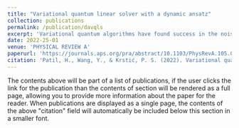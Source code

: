 ```yaml
---
title: "Variational quantum linear solver with a dynamic ansatz"
collection: publications
permalink: /publication/davqls
excerpt: 'Variational quantum algorithms have found success in the noisy intermediate-scale quantum era owing to their hybrid quantum-classical approach which mitigate the problems of noise in quantum computers. In our paper, we introduce the dynamic ansatz in the variational quantum linear solver for a system of linear algebraic equations. In this improved algorithm, the number of layers in the hardware efficient ansatz circuit is evolved, starting from a small and gradually increasing until convergence of the solution is reached. We demonstrate the algorithm advantage in comparison to the standard static ansatz by utilizing fewer quantum resources and with a smaller quantum depth on average in the presence and absence of quantum noise and in cases when the number of qubits or condition number of the system matrices are increased.'
date: 2022-25-01
venue: 'PHYSICAL REVIEW A'
paperurl: 'https://journals.aps.org/pra/abstract/10.1103/PhysRevA.105.012423'
citation: 'Patil, H., Wang, Y., & Krstić, P. S. (2022). Variational quantum linear solver with a dynamic ansatz. Physical Review A, 105(1), 012423.'
---
```


The contents above will be part of a list of publications, if the user clicks the link for the publication than the contents of section will be rendered as a full page, allowing you to provide more information about the paper for the reader. When publications are displayed as a single page, the contents of the above "citation" field will automatically be included below this section in a smaller font.
